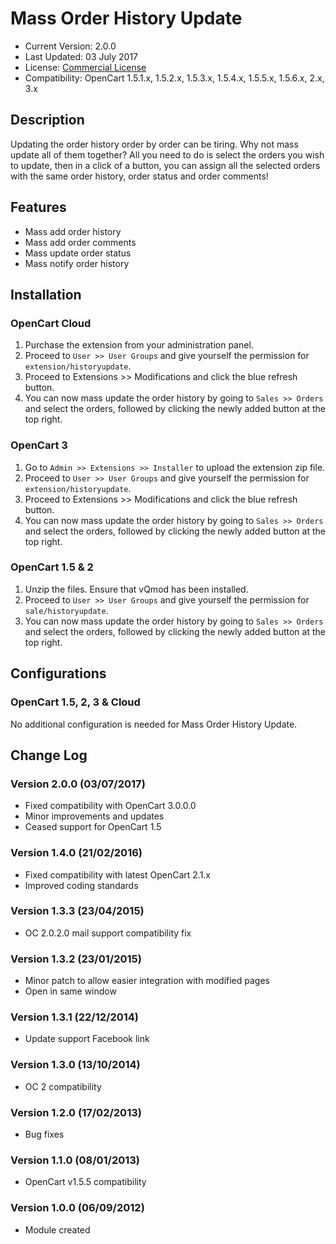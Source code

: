 # Mass Order History Update

* Current Version: 2.0.0
* Last Updated: 03 July 2017
* License: [Commercial License][1]
* Compatibility: OpenCart 1.5.1.x, 1.5.2.x, 1.5.3.x, 1.5.4.x, 1.5.5.x, 1.5.6.x, 2.x, 3.x


[1]: https://www.marketinsg.com/usage-license

## Description

Updating the order history order by order can be tiring. Why not mass update all of them together? All you need to do is select the orders you wish to update, then in a click of a button, you can assign all the selected orders with the same order history, order status and order comments!

## Features

* Mass add order history
* Mass add order comments
* Mass update order status
* Mass notify order history

## Installation

### OpenCart Cloud

1. Purchase the extension from your administration panel.
2. Proceed to `User >> User Groups` and give yourself the permission for `extension/historyupdate`.
3. Proceed to Extensions >> Modifications and click the blue refresh button.
4. You can now mass update the order history by going to `Sales >> Orders` and select the orders, followed by clicking the newly added button at the top right.

### OpenCart 3

1. Go to `Admin >> Extensions >> Installer` to upload the extension zip file.
2. Proceed to `User >> User Groups` and give yourself the permission for `extension/historyupdate`.
3. Proceed to Extensions >> Modifications and click the blue refresh button.
4. You can now mass update the order history by going to `Sales >> Orders` and select the orders, followed by clicking the newly added button at the top right.

### OpenCart 1.5 & 2

1. Unzip the files. Ensure that vQmod has been installed.
2. Proceed to `User >> User Groups` and give yourself the permission for `sale/historyupdate`.
3. You can now mass update the order history by going to `Sales >> Orders` and select the orders, followed by clicking the newly added button at the top right.

## Configurations

### OpenCart 1.5, 2, 3 & Cloud

No additional configuration is needed for Mass Order History Update.

## Change Log

### Version 2.0.0 (03/07/2017)
* Fixed compatibility with OpenCart 3.0.0.0
* Minor improvements and updates
* Ceased support for OpenCart 1.5
### Version 1.4.0 (21/02/2016)
* Fixed compatibility with latest OpenCart 2.1.x
* Improved coding standards
### Version 1.3.3 (23/04/2015)
* OC 2.0.2.0 mail support compatibility fix
### Version 1.3.2 (23/01/2015)
* Minor patch to allow easier integration with modified pages
* Open in same window
### Version 1.3.1 (22/12/2014)
* Update support Facebook link
### Version 1.3.0 (13/10/2014)
* OC 2 compatibility
### Version 1.2.0 (17/02/2013)
* Bug fixes
### Version 1.1.0 (08/01/2013)
* OpenCart v1.5.5 compatibility
### Version 1.0.0 (06/09/2012)
* Module created